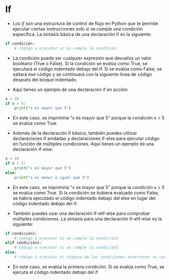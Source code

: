 # If

- Los *if* son una estructura de control de flujo en Python que te permite ejecutar ciertas instrucciones solo si se cumple una condición específica. La sintaxis básica de una declaración if es la siguiente:

```python
if condición:
    # código a ejecutar si se cumple la condición
```

- La condición puede ser cualquier expresión que devuelva un valor booleano (True o False). Si la condición se evalúa como True, se ejecutará el código indentado debajo del if. Si se evalúa como False, se saltará ese código y se continuará con la siguiente línea de código después del bloque indentado.

- Aquí tienes un ejemplo de una declaración if en acción:

```python
x = 10
if x > 5:
    print("x es mayor que 5")
```

- En este caso, se imprimiría "x es mayor que 5" porque la condición x > 5 se evalúa como True.

- Además de la declaración if básica, también puedes utilizar declaraciones if anidadas y declaraciones if-else para ejecutar código en función de múltiples condiciones. Aquí tienes un ejemplo de una declaración if-else:
```python
x = 10
if x > 5:
    print("x es mayor que 5")
else:
    print("x es menor o igual que 5")
```

- En este caso, se imprimiría "x es mayor que 5" porque la condición x > 5 se evalúa como True. Si la condición se hubiera evaluado como False, se habría ejecutado el código indentado debajo del else en lugar del código indentado debajo del if.

- También puedes usar una declaración if-elif-else para comprobar múltiples condiciones. La sintaxis para una declaración if-elif-else es la siguiente:

```python
if condición1:
    # código a ejecutar si se cumple la condición1
elif condición2:
    # código a ejecutar si se cumple la condición2
else:
    # código a ejecutar si ninguna de las condiciones anteriores se cumple
``` 

- En este caso, se evalúa la primera condición. Si se evalúa como True, se ejecuta el código indentado debajo del if
